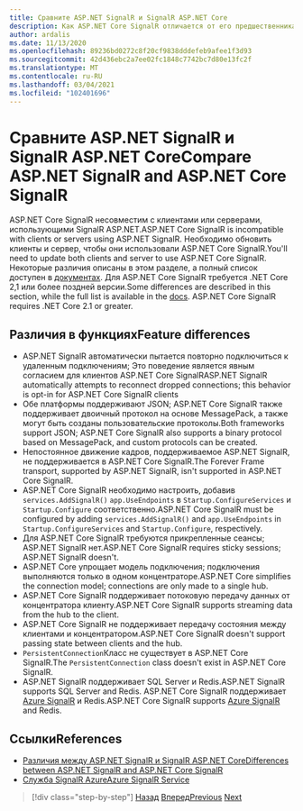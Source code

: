 ```yaml
---
title: Сравните ASP.NET SignalR и SignalR ASP.NET Core
description: Как ASP.NET Core SignalR отличается от его предшественника, ASP.NET SignalR?
author: ardalis
ms.date: 11/13/2020
ms.openlocfilehash: 89236bd0272c8f20cf9838dddefeb9afee1f3d93
ms.sourcegitcommit: 42d436ebc2a7ee02fc1848c7742bc7d80e13fc2f
ms.translationtype: MT
ms.contentlocale: ru-RU
ms.lasthandoff: 03/04/2021
ms.locfileid: "102401696"
---
```

# <a name="compare-aspnet-signalr-and-aspnet-core-signalr"></a><span data-ttu-id="37947-103">Сравните ASP.NET SignalR и SignalR ASP.NET Core</span><span class="sxs-lookup"><span data-stu-id="37947-103">Compare ASP.NET SignalR and ASP.NET Core SignalR</span></span>

<span data-ttu-id="37947-104">ASP.NET Core SignalR несовместим с клиентами или серверами, использующими SignalR ASP.NET.</span><span class="sxs-lookup"><span data-stu-id="37947-104">ASP.NET Core SignalR is incompatible with clients or servers using ASP.NET SignalR.</span></span> <span data-ttu-id="37947-105">Необходимо обновить клиенты и сервер, чтобы они использовали ASP.NET Core SignalR.</span><span class="sxs-lookup"><span data-stu-id="37947-105">You'll need to update both clients and server to use ASP.NET Core SignalR.</span></span> <span data-ttu-id="37947-106">Некоторые различия описаны в этом разделе, а полный список доступен в [документах](/aspnet/core/signalr/version-differences). Для ASP.NET Core SignalR требуется .NET Core 2,1 или более поздней версии.</span><span class="sxs-lookup"><span data-stu-id="37947-106">Some differences are described in this section, while the full list is available in the [docs](/aspnet/core/signalr/version-differences). ASP.NET Core SignalR requires .NET Core 2.1 or greater.</span></span>

## <a name="feature-differences"></a><span data-ttu-id="37947-107">Различия в функциях</span><span class="sxs-lookup"><span data-stu-id="37947-107">Feature differences</span></span>

- <span data-ttu-id="37947-108">ASP.NET SignalR автоматически пытается повторно подключиться к удаленным подключениям; Это поведение является явным согласием для клиентов ASP.NET Core SignalR</span><span class="sxs-lookup"><span data-stu-id="37947-108">ASP.NET SignalR automatically attempts to reconnect dropped connections; this behavior is opt-in for ASP.NET Core SignalR clients</span></span>
- <span data-ttu-id="37947-109">Обе платформы поддерживают JSON; ASP.NET Core SignalR также поддерживает двоичный протокол на основе MessagePack, а также могут быть созданы пользовательские протоколы.</span><span class="sxs-lookup"><span data-stu-id="37947-109">Both frameworks support JSON; ASP.NET Core SignalR also supports a binary protocol based on MessagePack, and custom protocols can be created.</span></span>
- <span data-ttu-id="37947-110">Непостоянное движение кадров, поддерживаемое ASP.NET SignalR, не поддерживается в ASP.NET Core SignalR.</span><span class="sxs-lookup"><span data-stu-id="37947-110">The Forever Frame transport, supported by ASP.NET SignalR, isn't supported in ASP.NET Core SignalR.</span></span>
- <span data-ttu-id="37947-111">ASP.NET Core SignalR необходимо настроить, добавив `services.AddSignalR()` `app.UseEndpoints` в `Startup.ConfigureServices` и `Startup.Configure` соответственно.</span><span class="sxs-lookup"><span data-stu-id="37947-111">ASP.NET Core SignalR must be configured by adding `services.AddSignalR()` and `app.UseEndpoints` in `Startup.ConfigureServices` and `Startup.Configure`, respectively.</span></span>
- <span data-ttu-id="37947-112">Для ASP.NET Core SignalR требуются прикрепленные сеансы; ASP.NET SignalR нет.</span><span class="sxs-lookup"><span data-stu-id="37947-112">ASP.NET Core SignalR requires sticky sessions; ASP.NET SignalR doesn't.</span></span>
- <span data-ttu-id="37947-113">ASP.NET Core упрощает модель подключения; подключения выполняются только в одном концентраторе.</span><span class="sxs-lookup"><span data-stu-id="37947-113">ASP.NET Core simplifies the connection model; connections are only made to a single hub.</span></span>
- <span data-ttu-id="37947-114">ASP.NET Core SignalR поддерживает потоковую передачу данных от концентратора клиенту.</span><span class="sxs-lookup"><span data-stu-id="37947-114">ASP.NET Core SignalR supports streaming data from the hub to the client.</span></span>
- <span data-ttu-id="37947-115">ASP.NET Core SignalR не поддерживает передачу состояния между клиентами и концентратором.</span><span class="sxs-lookup"><span data-stu-id="37947-115">ASP.NET Core SignalR doesn't support passing state between clients and the hub.</span></span>
- <span data-ttu-id="37947-116">`PersistentConnection`Класс не существует в ASP.NET Core SignalR.</span><span class="sxs-lookup"><span data-stu-id="37947-116">The `PersistentConnection` class doesn't exist in ASP.NET Core SignalR.</span></span>
- <span data-ttu-id="37947-117">ASP.NET SignalR поддерживает SQL Server и Redis.</span><span class="sxs-lookup"><span data-stu-id="37947-117">ASP.NET SignalR supports SQL Server and Redis.</span></span> <span data-ttu-id="37947-118">ASP.NET Core SignalR поддерживает [Azure SignalR](/azure/azure-signalr/) и Redis.</span><span class="sxs-lookup"><span data-stu-id="37947-118">ASP.NET Core SignalR supports [Azure SignalR](/azure/azure-signalr/) and Redis.</span></span>

## <a name="references"></a><span data-ttu-id="37947-119">Ссылки</span><span class="sxs-lookup"><span data-stu-id="37947-119">References</span></span>

- [<span data-ttu-id="37947-120">Различия между ASP.NET SignalR и SignalR ASP.NET Core</span><span class="sxs-lookup"><span data-stu-id="37947-120">Differences between ASP.NET SignalR and ASP.NET Core SignalR</span></span>](/aspnet/core/signalr/version-differences)
- [<span data-ttu-id="37947-121">Служба SignalR Azure</span><span class="sxs-lookup"><span data-stu-id="37947-121">Azure SignalR Service</span></span>](/azure/azure-signalr/)

>[!div class="step-by-step"]
><span data-ttu-id="37947-122">[Назад](razor-differences.md)
>[Вперед](testing-differences.md)</span><span class="sxs-lookup"><span data-stu-id="37947-122">[Previous](razor-differences.md)
[Next](testing-differences.md)</span></span>

